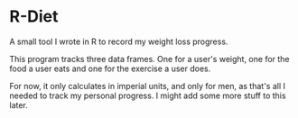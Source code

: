 R-Diet
======

A small tool I wrote in R to record my weight loss progress.

This program tracks three data frames. One for a user's weight, one for the food a user eats and one for the exercise a user does.

For now, it only calculates in imperial units, and only for men, as that's all I needed to track my personal progress. I might add some more stuff to this later.
